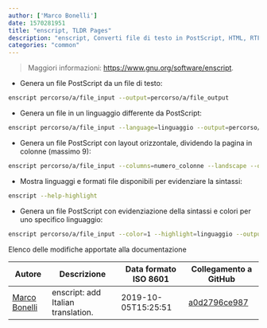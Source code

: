 ```yaml
---
author: ['Marco Bonelli']
date: 1570281951
title: "enscript, TLDR Pages"
description: "enscript, Converti file di testo in PostScript, HTML, RTF, ANSI ed overstrike."
categories: "common"
---
```

> Maggiori informazioni: <https://www.gnu.org/software/enscript>.

- Genera un file PostScript da un file di testo:

```bash
enscript percorso/a/file_input --output=percorso/a/file_output
```

- Genera un file in un linguaggio differente da PostScript:

```bash
enscript percorso/a/file_input --language=linguaggio --output=percorso/a/file_output
```

- Genera un file PostScript con layout orizzontale, dividendo la pagina in colonne (massimo 9):

```bash
enscript percorso/a/file_input --columns=numero_colonne --landscape --output=percorso/a/file_output
```

- Mostra linguaggi e formati file disponibili per evidenziare la sintassi:

```bash
enscript --help-highlight
```

- Genera un file PostScript con evidenziazione della sintassi e colori per uno specifico linguaggio:

```bash
enscript percorso/a/file_input --color=1 --highlight=linguaggio --output=percorso/a/file_output
```
Elenco delle modifiche apportate alla documentazione


Autore | Descrizione | Data formato ISO 8601 | Collegamento a GitHub
------|-----|-----|-----
[Marco Bonelli](mailto:marco@mebeim.net) | enscript: add Italian translation. | 2019-10-05T15:25:51 | [a0d2796ce987](https://github.com/tldr-pages/tldr/commit/a0d2796ce987776ac6c512dd773da7316c404c1e)

